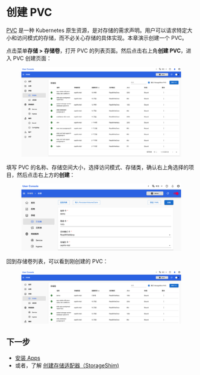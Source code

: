 # 创建 PVC

<a target="_blank" rel="noopener noreferrer" href="https://t9k.github.io/user-manuals/latest/modules/storage/pvc.html">PVC</a> 是一种 Kubernetes 原生资源，是对存储的需求声明。用户可以请求特定大小和访问模式的存储，而不必关心存储的具体实现。本章演示创建一个 PVC。

点击菜单**存储 > 存储卷**，打开 PVC 的列表页面。然后点击右上角**创建 PVC**，进入 PVC 创建页面：

<figure class="screenshot">
  <img alt="list-pvc" src="../../assets/task/manage-storage-network-and-auxiliary/storage/list-pvc.png" />
</figure>


填写 PVC 的名称、存储空间大小，选择访问模式、存储类，确认右上角选择的项目，然后点击右上方的**创建**：

<figure class="screenshot">
  <img alt="create-pvc" src="../../assets/task/manage-storage-network-and-auxiliary/storage/create-pvc.png" />
</figure>

回到存储卷列表，可以看到刚创建的 PVC：

<figure class="screenshot">
  <img alt="created-pvc" src="../../assets/task/manage-storage-network-and-auxiliary/storage/created-pvc.png" />
</figure>

## 下一步

- [安装 Apps](../app/index.md)
- 或者，了解 [创建存储适配器（StorageShim)](./adapter.md)
